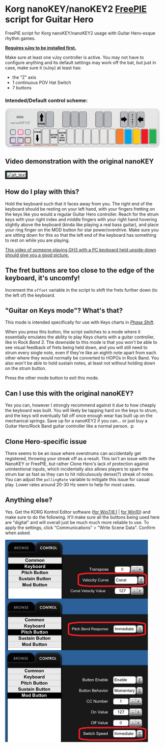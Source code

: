 # Korg nanoKEY/nanoKEY2 [FreePIE](https://andersmalmgren.github.io/FreePIE/) script for Guitar Hero
FreePIE script for Korg nanoKEY/nanoKEY2 usage with Guitar Hero-esque rhythm games.

[**Requires vJoy to be installed first.**](http://vjoystick.sourceforge.net/site/)

Make sure at least one vJoy controller is active. You may not have to configure anything and its default settings may work off the bat, but just in case, make sure it (vJoy) at least has:
  - the "Z" axis
  - 1 continuous POV Hat Switch
  - 7 buttons

### Intended/Default control scheme:

![alt text](https://github.com/20excal07/KorgNanokeyForGuitarHero/raw/master/NanokeyGH.png)

## Video demonstration with the original nanoKEY
<a href="http://www.youtube.com/watch?feature=player_embedded&v=asn2Fqrurlk
" target="_blank"><img src="http://img.youtube.com/vi/asn2Fqrurlk/maxresdefault.jpg" 
alt="alt_text" width="480" height="270" border="5" /></a>

## **How do I play with this?**
Hold the keyboard such that it faces away from you. The right end of the keyboard should be resting on your left hand, with your fingers fretting on the keys like you would a regular Guitar Hero controller. Reach for the strum keys with your right index and middle fingers with your right hand hovering slightly above the keyboard (kinda like playing a real bass guitar), and place your ring finger on the MOD button for star power/overdrive. Make sure you are sitting down for this so that the left end of the keyboard has something to rest on while you are playing.

[This video of someone playing GH3 with a PC keyboard held upside-down should give you a good picture.](https://www.youtube.com/watch?v=CrDsT99ml9Y)

## **The fret buttons are too close to the edge of the keyboard, it's uncomfy!**
Increment the `offset` variable in the script to shift the frets further down (to the left of) the keyboard.

## "Guitar on Keys mode"? What's that?
This mode is intended specifically for use with Keys charts in [_Phase Shift_](http://www.dwsk.co.uk/index_phase_shift.html).

When you press this button, the script switches to a mode where it essentially emulates the ability to play Keys charts with a guitar controller, like in _Rock Band 3_. The downside to this mode is that you won't be able to see visual feedback of frets being held down, and you will still need to strum every single note, even if they're like an eighth note apart from each other where they would normally be converted to HOPOs in Rock Band. You also won't be able to hold sustain notes, at least not without holding down on the strum button.

Press the other mode button to exit this mode.

## Can I use this with the original nanoKEY?
Yes you can, however I strongly recommend against it due to how cheaply the keyboard was built. You will likely be tapping hard on the keys to strum, and the keys will eventually fall off once enough wear has built up on the mechanical springs. Save up for a nanoKEY2 if you can... or just buy a Guitar Hero/Rock Band guitar controller like a normal person. :p

## Clone Hero-specific issue
There seems to be an issue where overstrums can accidentally get registered, throwing your streak off as a result. This isn't an issue with the NanoKEY or FreePIE, but rather Clone Hero's lack of protection against unintentional inputs, which incidentally also allows players to spam the strum bar as fast as they can to hit ridiculuously dense(?) streak of notes. You can adjust the `pollingRate` variable to mitigate this issue for casual play. Lower rates around 20-30 Hz seem to help for most cases.

## Anything else?
Yes. Get the KORG Kontrol Editor software ([for Win7/8.1](https://www.korg.com/us/support/download/driver/1/133/1356/) | [for Win10](https://www.korg.com/us/support/download/driver/1/133/3541/)) and make sure to do the following. It'll make sure all the buttons being used here are "digital" and will overall just be much much more reliable to use. To apply the settings, click "Communications" > "Write Scene Data". Confirm when asked. 

![alt text](https://github.com/20excal07/KorgNanokeyForGuitarHero/raw/master/korgkontrol.png)
